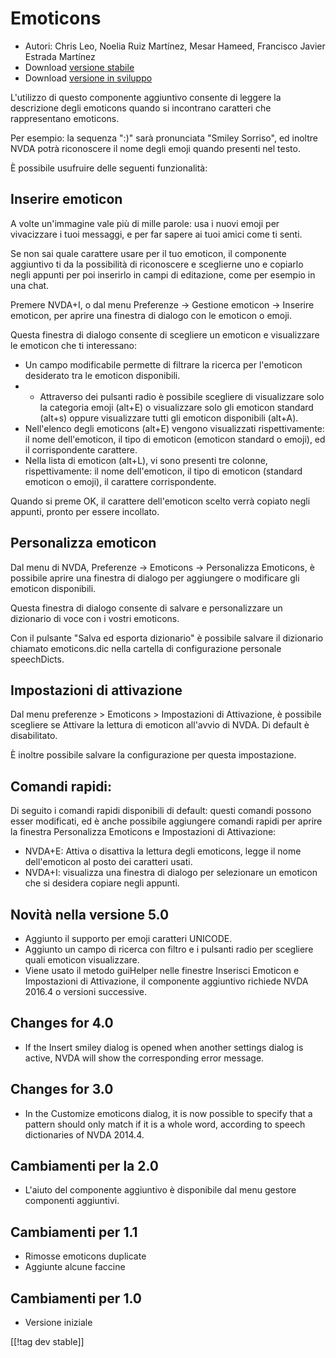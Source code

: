 # Emoticons #

* Autori: Chris Leo, Noelia Ruiz Martínez, Mesar Hameed, Francisco Javier
  Estrada Martínez
* Download [versione stabile][1]
* Download [versione in sviluppo][1]

L'utilizzo di questo componente aggiuntivo consente di leggere la
descrizione degli emoticons quando si incontrano caratteri che rappresentano
emoticons.

Per esempio: la sequenza ":)" sarà pronunciata "Smiley Sorriso", ed inoltre
NVDA potrà riconoscere il nome degli emoji quando presenti nel testo.

È possibile usufruire delle seguenti funzionalità:

## Inserire emoticon ##

A volte un'immagine vale più di mille parole: usa i nuovi emoji per
vivacizzare i tuoi messaggi, e per far sapere ai tuoi amici come ti senti.

Se non sai quale carattere usare per il tuo emoticon, il componente
aggiuntivo ti da la possibilità di riconoscere e sceglierne uno e copiarlo
negli appunti per poi inserirlo in campi di editazione, come per esempio in
una chat.

Premere NVDA+I, o dal menu Preferenze -> Gestione emoticon -> Inserire emoticon, per aprire una finestra di dialogo con le emoticon o emoji.

Questa finestra di dialogo consente di scegliere un emoticon e visualizzare
le emoticon che ti interessano:

*	Un campo modificabile permette di filtrare la ricerca per l'emoticon
  desiderato tra le emoticon disponibili. 
*	*	Attraverso dei pulsanti radio è possibile scegliere di visualizzare solo
  la categoria emoji (alt+E) o visualizzare solo gli emoticon standard
  (alt+s) oppure visualizzare tutti gli emoticon disponibili (alt+A).
  *	Nell'elenco degli emoticons (alt+E) vengono visualizzati
  rispettivamente: il nome dell'emoticon, il tipo di emoticon (emoticon
  standard o emoji), ed il corrispondente carattere.
*	Nella lista di emoticon (alt+L), vi sono presenti tre colonne,
  rispettivamente: il nome dell'emoticon, il tipo di emoticon (standard
  emoticon o emoji), il carattere corrispondente. 

Quando si preme OK, il carattere dell'emoticon scelto verrà copiato negli
appunti, pronto per essere incollato.

## Personalizza emoticon ##

Dal menu di NVDA, Preferenze -> Emoticons -> Personalizza Emoticons, è possibile aprire una finestra di dialogo per aggiungere o modificare gli emoticon disponibili.

Questa finestra di dialogo consente di salvare e personalizzare un
dizionario di voce con i vostri emoticons.

Con il pulsante "Salva ed esporta dizionario" è possibile salvare il
dizionario chiamato emoticons.dic nella cartella di configurazione personale
speechDicts.

## Impostazioni di attivazione ##

Dal menu preferenze > Emoticons > Impostazioni di Attivazione, è possibile scegliere se Attivare la lettura di emoticon all'avvio di NVDA. Di default è disabilitato.

È inoltre possibile salvare la configurazione per questa impostazione.

## Comandi rapidi: ##

Di seguito i comandi rapidi disponibili di default: questi comandi possono
esser modificati, ed è anche possibile aggiungere comandi rapidi per aprire
la finestra Personalizza Emoticons e Impostazioni di Attivazione:

* NVDA+E: Attiva o disattiva la lettura degli emoticons, legge il nome
  dell'emoticon al posto dei caratteri usati.
* NVDA+I: visualizza una finestra di dialogo per selezionare un emoticon che
  si desidera copiare negli appunti.


## Novità nella versione 5.0 ##

* Aggiunto il supporto per emoji caratteri UNICODE.
* Aggiunto un campo di ricerca con filtro e i pulsanti radio per scegliere
  quali emoticon visualizzare.
* Viene usato il metodo guiHelper nelle finestre Inserisci Emoticon e
  Impostazioni di Attivazione, il componente aggiuntivo richiede NVDA 2016.4
  o versioni successive.

## Changes for 4.0 ##

* If the Insert smiley dialog is opened when another settings dialog is
  active, NVDA will show the corresponding error message.


## Changes for 3.0 ##

* In the Customize emoticons dialog, it is now possible to specify that a
  pattern should only match if it is a whole word, according to speech
  dictionaries of NVDA 2014.4.


## Cambiamenti per la 2.0 ##

* L'aiuto del componente aggiuntivo è disponibile dal menu gestore
  componenti aggiuntivi.


## Cambiamenti per 1.1 ##

* Rimosse emoticons duplicate
* Aggiunte alcune faccine

## Cambiamenti per 1.0 ##

* Versione iniziale

[[!tag dev stable]]

[1]: http://addons.nvda-project.org/files/get.php?file=emo

[2]: http://addons.nvda-project.org/files/get.php?file=emo-dev
